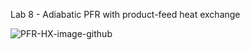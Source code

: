 Lab 8 - Adiabatic PFR with product-feed heat exchange

![PFR-HX-image-github](http://reactorlab.net/graphics/github_media/PFR-HX-image-github.png) 

